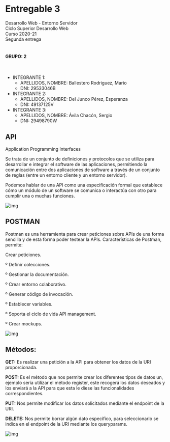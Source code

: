 # Entregable 3

Desarrollo Web - Entorno Servidor <br>
Ciclo Superior Desarrollo Web <br>
Curso 2020-21 <br>
Segunda entrega <br>
<br>

#### GRUPO: 2  
<br>

- INTEGRANTE 1:  
    - APELLIDOS, NOMBRE: Ballestero Rodriguez, Mario  
    - DNI: 29533046B  
- INTEGRANTE 2:  
    - APELLIDOS, NOMBRE: Del Junco Pérez, Esperanza  
    - DNI: 49137125V  
- INTEGRANTE 3:  
    - APELLIDOS, NOMBRE: Ávila Chacón, Sergio  
    - DNI: 29498790W

## API 

Application Programming Interfaces

Se trata de un conjunto de definiciones y protocolos que se utiliza para desarrollar e integrar el software de las aplicaciones, permitiendo la comunicación entre dos aplicaciones de software a través de un conjunto de reglas (entre un entorno cliente y un entorno servidor).

Podemos hablar de una API como una especificación formal que establece cómo un módulo de un software se comunica o interactúa con otro para cumplir una o muchas funciones.





![img](https://lh4.googleusercontent.com/QK-y7aa-s6E_-hkvhdm6_dQf2FFJGukAvUlh8q8cru-ajEm-BwpKOWFxwxlusYdGD24qBWAPS7Lxgeij_DUJzE8ny8l3zX80wdXaffLERkIr2ZTI8Wwfze02_yvEg6HJMuGUpFdUstc)





## POSTMAN

Postman es una herramienta para crear peticiones sobre APIs de una forma sencilla y de esta forma poder testear la APIs. Características de Postman, permite:

Crear peticiones.

º Definir colecciones.

º Gestionar la documentación.

º Crear entorno colaborativo.

º Generar código de invocación.

º Establecer variables.

º Soporta el ciclo de vida API management.

º Crear mockups.



![img](https://lh6.googleusercontent.com/UIx_dI5AJ62wCzRIXDGWlQe5JyiThcgV90Io_ZwdGljcxwY9J9zHu6RQAAAcQv4I4I1jIwBj5q33deZzw-ASHwRgtfGtKR9g9bAUBWNUgKeSHoetf4RZh6mE9pzVPjcntTaCxss6VOM)







## Métodos:



**GET:** Es realizar una petición a la API para obtener los datos de la URI proporcionada.

**POST:** Es el método que nos permite crear los diferentes tipos de datos un, ejemplo sería utilizar el método 		    register, este recogerá los datos deseados y los enviará a la API para que esta le diese las 					      			funcionalidades correspondientes.

**PUT:**  Nos permite modificar los datos solicitados mediante el endpoint de la URI.

**DELETE:** Nos permite borrar algún dato específico, para seleccionarlo se indica en el endpoint de la URI 			    mediante los queryparams.





![img](https://lh4.googleusercontent.com/3tHoqR_Ch4jGcdc4e5mzfSKKsU7-lksJd9oeMhDppTVLIlGbZKmBMxJJ8vkwWHCszf6zSiqaygHmkhnoNfU3AlJvL51wDjzLIniCZCR6Etf2SgTvryGsFi2tATf1OOdaCb_L-MZ2IXI)

